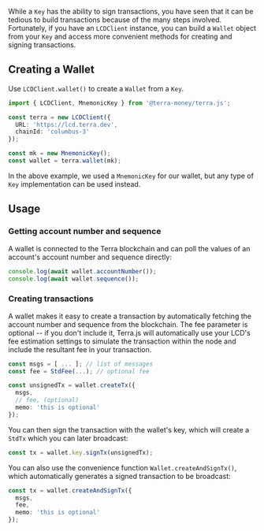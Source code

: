 While a `Key` has the ability to sign transactions, you have seen that it can be tedious to build transactions because of the many steps involved. Fortunately, if you have an `LCDClient` instance, you can build a `Wallet` object from your `Key` and access more convenient methods for creating and signing transactions.

## Creating a Wallet

Use `LCDClient.wallet()` to create a `Wallet` from a `Key`.

```ts
import { LCDClient, MnemonicKey } from '@terra-money/terra.js';

const terra = new LCDClient({
  URL: 'https://lcd.terra.dev',
  chainId: 'columbus-3'
});

const mk = new MnemonicKey();
const wallet = terra.wallet(mk);
```

In the above example, we used a `MnemonicKey` for our wallet, but any type of `Key` implementation can be used instead.

## Usage

### Getting account number and sequence

A wallet is connected to the Terra blockchain and can poll the values of an account's account number and sequence directly:

```ts
console.log(await wallet.accountNumber());
console.log(await wallet.sequence());
```

### Creating transactions

A wallet makes it easy to create a transaction by automatically fetching the account number and sequence from the blockchain. The fee parameter is optional -- if you don't include it, Terra.js will automatically use your LCD's fee estimation settings to simulate the transaction within the node and include the resultant fee in your transaction.

```ts
const msgs = [ ... ]; // list of messages
const fee = StdFee(...); // optional fee

const unsignedTx = wallet.createTx({
  msgs,
  // fee, (optional)
  memo: 'this is optional'
});
```

You can then sign the transaction with the wallet's key, which will create a `StdTx` which you can later broadcast:

```ts
const tx = wallet.key.signTx(unsignedTx);
```

You can also use the convenience function `Wallet.createAndSignTx()`, which automatically generates a signed transaction to be broadcast:

```ts
const tx = wallet.createAndSignTx({
  msgs,
  fee,  
  memo: 'this is optional'
});
```